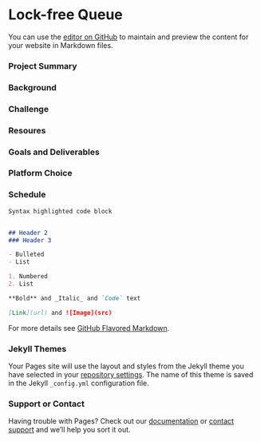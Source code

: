 # Lock-free Queue

You can use the [editor on GitHub](https://github.com/WuHaoyang-WHY/15618-Lock-Free-Queue/edit/main/README.md) to maintain and preview the content for your website in Markdown files.


### Project Summary
### Background
### Challenge
### Resoures
### Goals and Deliverables
### Platform Choice
### Schedule


```markdown
Syntax highlighted code block


## Header 2
### Header 3

- Bulleted
- List

1. Numbered
2. List

**Bold** and _Italic_ and `Code` text

[Link](url) and ![Image](src)
```

For more details see [GitHub Flavored Markdown](https://guides.github.com/features/mastering-markdown/).

### Jekyll Themes

Your Pages site will use the layout and styles from the Jekyll theme you have selected in your [repository settings](https://github.com/WuHaoyang-WHY/15618-Lock-Free-Queue/settings/pages). The name of this theme is saved in the Jekyll `_config.yml` configuration file.

### Support or Contact

Having trouble with Pages? Check out our [documentation](https://docs.github.com/categories/github-pages-basics/) or [contact support](https://support.github.com/contact) and we’ll help you sort it out.
